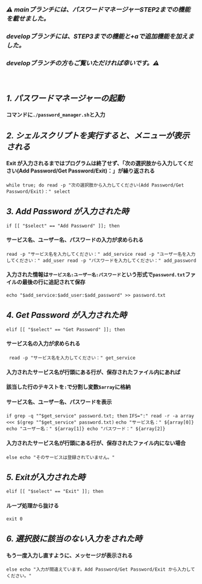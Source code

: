 ### ***⚠️ mainブランチには、パスワードマネージャーSTEP2までの機能を載せました。***
### ***developブランチには、STEP3までの機能と+aで追加機能を加えました。***
### ***developブランチの方もご覧いただければ幸いです。⚠️***


　　
## ***1. パスワードマネージャーの起動*** 
#### コマンドに`./password_manager.sh`と入力
  
## ***2. シェルスクリプトを実行すると、メニューが表示される*** 
#### Exit が入力されるまではプログラムは終了せず、「次の選択肢から入力してください(Add Password/Get Password/Exit)：」が繰り返される 
`
while true; do
 read -p "次の選択肢から入力してください(Add Password/Get Password/Exit)：" select
`  

## ***3. Add Password が入力された時***
`
 if [[ "$select" == "Add Password" ]]; then
`  

#### サービス名、ユーザー名、パスワードの入力が求められる
 `
  read -p "サービス名を入力してください：" add_service
  read -p "ユーザー名を入力してください：" add_user
  read -p "パスワードを入力してください：" add_password
`

#### 入力された情報は`サービス名:ユーザー名:パスワード`という形式で`password.txt`ファイルの最後の行に追記されて保存
`
  echo "$add_service:$add_user:$add_password" >> password.txt
`

## ***4. Get Password が入力された時***
`
 elif [[ "$select" == "Get Password" ]]; then
`

#### サービス名の入力が求められる
` 
read -p "サービス名を入力してください：" get_service
`

#### 入力されたサービス名が行頭にある行が、保存されたファイル内にあれば
#### 該当した行のテキストを`:`で分割し変数`$array`に格納
#### サービス名、ユーザー名、パスワードを表示
`
if grep -q "^$get_service" password.txt; then
`
`
   IFS=":" read -r -a array <<< $(grep "^$get_service" password.txt)
`
`
   echo "サービス名：" ${array[0]}
   echo "ユーザー名：" ${array[1]}
   echo "パスワード：" ${array[2]}
`

#### 入力されたサービス名が行頭にある行が、保存されたファイル内にない場合
`
else
   echo "そのサービスは登録されていません。"
`

## ***5. Exitが入力された時***
`elif [[ "$select" == "Exit" ]]; then
`
#### ループ処理から抜ける
`
  exit 0
`

## ***6. 選択肢に該当のない入力をされた時***

 #### もう一度入力し直すように、メッセージが表示される
`
else
  echo "入力が間違えています。Add Password/Get Password/Exit から入力してください。"
`









































